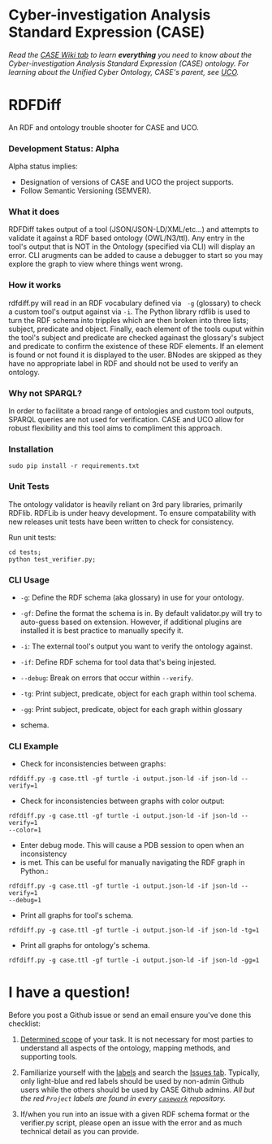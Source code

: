 # Cyber-investigation Analysis Standard Expression (CASE)

_Read the [CASE Wiki tab](https://github.com/casework/CASE/wiki) to learn **everything** you need to know about the Cyber-investigation Analysis Standard Expression (CASE) ontology._
_For learning about the Unified Cyber Ontology, CASE's parent, see [UCO](https://github.com/ucoProject/UCO)._

# RDFDiff
An RDF and ontology trouble shooter for CASE and UCO.

### Development Status: Alpha

Alpha status implies:
- Designation of versions of CASE and UCO the project supports.
- Follow Semantic Versioning (SEMVER).

### What it does
RDFDiff takes output of a tool (JSON/JSON-LD/XML/etc...)
and attempts to validate it against a RDF based ontology (OWL/N3/ttl).
Any entry in the tool's output that is NOT in the Ontology (specified via CLI)
will display an error. CLI arugments can be added to cause a debugger to start
so you may explore the graph to view where things went wrong.


### How it works
rdfdiff.py will read in an RDF vocabulary defined via ``` -g``` (glossary) to
check a custom tool's output against via ```-i```. The Python library rdflib 
is used to turn the RDF schema into tripples which are then broken into three
lists; 
subject, predicate and object. Finally, each element of the tools ouput within
the tool's subject and predicate are checked againast the glossary's subject 
and predicate to confirm the existence of these RDF elements. If an element is 
found or not found it is displayed to the user. BNodes are skipped  as they
have no appropriate label in RDF and should not be used to verify an ontology.


### Why not SPARQL?
In order to facilitate a broad range of ontologies and custom tool outputs,
SPARQL queries are not used for verification. CASE and UCO allow for robust
flexibility and this tool  aims to compliment this approach.


### Installation
```
sudo pip install -r requirements.txt 
```

### Unit Tests
The ontology validator
is heavily reliant on 3rd pary libraries, primarily RDFlib.
RDFLib is under heavy development. To ensure compatability with new releases
unit tests have been written to check for consistency.

Run unit tests:
```
cd tests;
python test_verifier.py;
```

### CLI Usage

* ``` -g ```: Define the RDF schema (aka glossary) in use for your ontology.
* ``` -gf ```: Define the format the schema is in. By default validator.py
will try to auto-guess based on extension. However, if additional plugins are
installed it is best practice to manually specify it.

* ``` -i ```: The external tool's output you want to verify the ontology 
against.

* ```-if```: Define RDF schema for tool data that's being injested.
* ```--debug```: Break on errors that occur within ```--verify```.
* ```-tg```: Print subject, predicate, object for each graph within tool schema.
* ```-gg```: Print subject, predicate, object for each graph within glossary
* schema.


### CLI Example


* Check for inconsistencies between graphs:

```
rdfdiff.py -g case.ttl -gf turtle -i output.json-ld -if json-ld --verify=1
```

* Check for inconsistencies between graphs with color output:
```
rdfdiff.py -g case.ttl -gf turtle -i output.json-ld -if json-ld --verify=1
--color=1
```

* Enter debug mode. This will cause a PDB session to open when an inconsistency
* is met. This can be useful for manually navigating the RDF graph in Python.:
```
rdfdiff.py -g case.ttl -gf turtle -i output.json-ld -if json-ld --verify=1
--debug=1

```

* Print all graphs for tool's schema.

```
rdfdiff.py -g case.ttl -gf turtle -i output.json-ld -if json-ld -tg=1
```

* Print all graphs for ontology's schema.

```
rdfdiff.py -g case.ttl -gf turtle -i output.json-ld -if json-ld -gg=1
```

# I have a question!

Before you post a Github issue or send an email ensure you've done this checklist:

1. [Determined scope](https://caseontology.org/ontology/start.html#scope) of your task. It is not necessary for most parties to understand all aspects of the ontology, mapping methods, and supporting tools.

2. Familiarize yourself with the [labels](https://github.com/casework/RDFDiff/labels) and search the [Issues tab](https://github.com/casework/RDFDiff/issues). Typically, only light-blue and red labels should be used by non-admin Github users while the others should be used by CASE Github admins.
*All but the red `Project` labels are found in every [`casework`](https://github.com/casework) repository.*

3. If/when you run into an issue with a given RDF schema format or the verifier.py script, please open an issue with the error and as much technical detail as you can provide.
